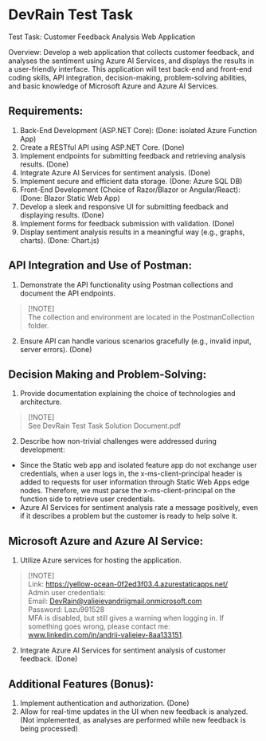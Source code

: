# DevRain Test Task

Test Task: Customer Feedback Analysis Web Application

Overview:
Develop a web application that collects customer feedback, and analyses the sentiment using Azure AI
Services, and displays the results in a user-friendly interface. This application will test back-end and
front-end coding skills, API integration, decision-making, problem-solving abilities, and basic
knowledge of Microsoft Azure and Azure AI Services.

## Requirements:

1. Back-End Development (ASP.NET Core): (Done: isolated Azure Function App)
2. Create a RESTful API using ASP.NET Core. (Done)
3. Implement endpoints for submitting feedback and retrieving analysis results. (Done)
4. Integrate Azure AI Services for sentiment analysis. (Done)
5. Implement secure and efficient data storage. (Done: Azure SQL DB)
6. Front-End Development (Choice of Razor/Blazor or Angular/React): (Done: Blazor Static Web App)
7. Develop a sleek and responsive UI for submitting feedback and displaying results. (Done)
8. Implement forms for feedback submission with validation. (Done)
9. Display sentiment analysis results in a meaningful way (e.g., graphs, charts). (Done: Chart.js)


## API Integration and Use of Postman:
1. Demonstrate the API functionality using Postman collections and document the API endpoints.
 >[!NOTE]\
 > The collection and environment are located in the PostmanCollection folder.

2. Ensure API can handle various scenarios gracefully (e.g., invalid input, server errors). (Done)


## Decision Making and Problem-Solving:
1. Provide documentation explaining the choice of technologies and architecture.
 >[!NOTE]\
 > See DevRain Test Task Solution Document.pdf

2. Describe how non-trivial challenges were addressed during development:
 - Since the Static web app and isolated feature app do not exchange user credentials, when a user logs in, the x-ms-client-principal header is added to requests for user information through Static Web Apps edge nodes. Therefore, we must parse the x-ms-client-principal on the function side to retrieve user credentials.
 - Azure AI Services for sentiment analysis rate a message positively, even if it describes a problem but the customer is ready to help solve it.


## Microsoft Azure and Azure AI Service:
1. Utilize Azure services for hosting the application.
 >[!NOTE]\
 > Link: https://yellow-ocean-0f2ed3f03.4.azurestaticapps.net/ \
 > Admin user credentials:\
 > Email: DevRain@valieievandriigmail.onmicrosoft.com\
 > Password: Lazu991528\
 > MFA is disabled, but still gives a warning when logging in. If something goes wrong, please contact me: \
 > www.linkedin.com/in/andrii-valieiev-8aa133151.

2. Integrate Azure AI Services for sentiment analysis of customer feedback. (Done)

## Additional Features (Bonus):
1. Implement authentication and authorization. (Done)
2. Allow for real-time updates in the UI when new feedback is analyzed. (Not implemented, as analyses are performed while new feedback is being processed)



